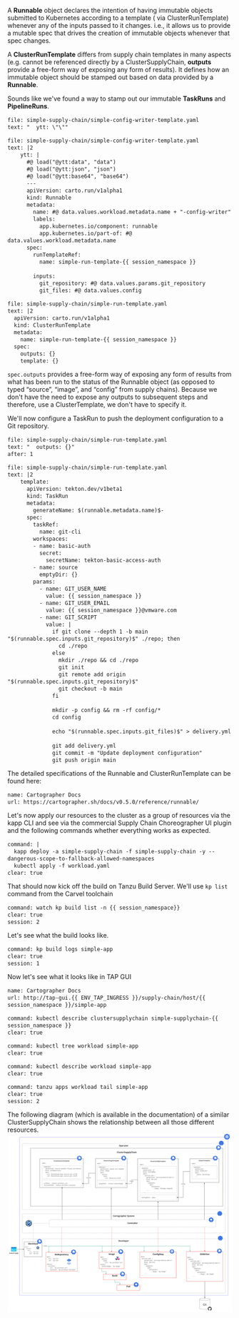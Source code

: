 A **Runnable** object declares the intention of having immutable objects submitted to Kubernetes according to a template ( via ClusterRunTemplate) whenever any of the inputs passed to it changes. i.e., it allows us to provide a mutable spec that drives the creation of immutable objects whenever that spec changes.

A **ClusterRunTemplate** differs from supply chain templates in many aspects (e.g. cannot be referenced directly by a ClusterSupplyChain, **outputs** provide a free-form way of exposing any form of results). It defines how an immutable object should be stamped out based on data provided by a **Runnable**.

Sounds like we've found a way to stamp out our immutable **TaskRuns** and **PipelineRuns**.
```editor:select-matching-text
file: simple-supply-chain/simple-config-writer-template.yaml
text: "  ytt: \"\""
```
```editor:replace-text-selection
file: simple-supply-chain/simple-config-writer-template.yaml
text: |2
    ytt: |
      #@ load("@ytt:data", "data")
      #@ load("@ytt:json", "json")
      #@ load("@ytt:base64", "base64")
      ---
      apiVersion: carto.run/v1alpha1
      kind: Runnable
      metadata:
        name: #@ data.values.workload.metadata.name + "-config-writer"
        labels:
          app.kubernetes.io/component: runnable
          app.kubernetes.io/part-of: #@ data.values.workload.metadata.name
      spec:
        runTemplateRef:
          name: simple-run-template-{{ session_namespace }}

        inputs:
          git_repository: #@ data.values.params.git_repository
          git_files: #@ data.values.config
```

```editor:append-lines-to-file
file: simple-supply-chain/simple-run-template.yaml
text: |2
  apiVersion: carto.run/v1alpha1
  kind: ClusterRunTemplate
  metadata:
    name: simple-run-template-{{ session_namespace }}
  spec:
    outputs: {}
    template: {}
```
`spec.outputs` provides a free-form way of exposing any form of results from what has been run to the status of the Runnable object (as opposed to typed “source”, “image”, and “config” from supply chains). Because we don't have the need to expose any outputs to subsequent steps and therefore, use a ClusterTemplate, we don't have to specify it.

We'll now configure a TaskRun to push the deployment configuration to a Git repository.
```editor:select-matching-text
file: simple-supply-chain/simple-run-template.yaml
text: "  outputs: {}"
after: 1
```
```editor:replace-text-selection
file: simple-supply-chain/simple-run-template.yaml
text: |2
    template:
      apiVersion: tekton.dev/v1beta1
      kind: TaskRun
      metadata:
        generateName: $(runnable.metadata.name)$-
      spec:
        taskRef:
          name: git-cli
        workspaces:
        - name: basic-auth
          secret:
            secretName: tekton-basic-access-auth
        - name: source
          emptyDir: {}
        params:
          - name: GIT_USER_NAME
            value: {{ session_namespace }}
          - name: GIT_USER_EMAIL
            value: {{ session_namespace }}@vmware.com
          - name: GIT_SCRIPT
            value: |
              if git clone --depth 1 -b main "$(runnable.spec.inputs.git_repository)$" ./repo; then
                cd ./repo
              else
                mkdir ./repo && cd ./repo
                git init 
                git remote add origin "$(runnable.spec.inputs.git_repository)$"                
                git checkout -b main
              fi

              mkdir -p config && rm -rf config/*
              cd config

              echo "$(runnable.spec.inputs.git_files)$" > delivery.yml

              git add delivery.yml
              git commit -m "Update deployment configuration"
              git push origin main
```

The detailed specifications of the Runnable and ClusterRunTemplate can be found here: 
```dashboard:reload-dashboard
name: Cartographer Docs
url: https://cartographer.sh/docs/v0.5.0/reference/runnable/
```

Let's now apply our resources to the cluster as a group of resources via the kapp CLI and see via the commercial Supply Chain Choreographer UI plugin and the following commands whether everything works as expected.
```terminal:execute
command: |
  kapp deploy -a simple-supply-chain -f simple-supply-chain -y --dangerous-scope-to-fallback-allowed-namespaces
  kubectl apply -f workload.yaml
clear: true
```
That should now kick off the build on Tanzu Build Server. We'll use `kp list` command from the Carvel toolchain
```terminal:execute
command: watch kp build list -n {{ session_namespace}}
clear: true
session: 2
```
Let's see what the build looks like.
```terminal:execute
command: kp build logs simple-app
clear: true
session: 1
```
Now let's see what it looks like in TAP GUI
```dashboard:reload-dashboard
name: Cartographer Docs
url: http://tap-gui.{{ ENV_TAP_INGRESS }}/supply-chain/host/{{ session_namespace }}/simple-app
```
```terminal:execute
command: kubectl describe clustersupplychain simple-supplychain-{{ session_namespace }}
clear: true
```
```terminal:execute
command: kubectl tree workload simple-app
clear: true
```
```terminal:execute
command: kubectl describe workload simple-app 
clear: true
```
```terminal:execute
command: tanzu apps workload tail simple-app
clear: true
session: 2
```

The following diagram (which is available in the documentation) of a similar ClusterSupplyChain shows the relationship between all those different resources.
![](../images/supplychain.png)